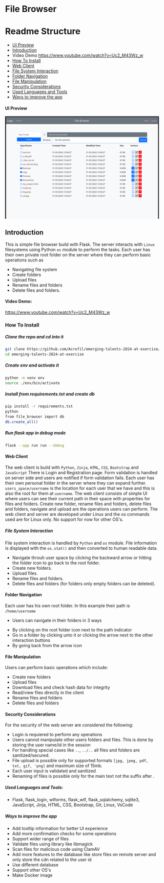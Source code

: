 # File Browser

# Readme Structure
- [UI Preview](#ui-Preview)
- [Introduction](#introduction)
- Video Demo <https://www.youtube.com/watch?v=Uc2_M43Wz_w>
- [How To Install](#how-to-install)
- [Web Client](#web-client)
- [File System Interaction](#file-system-interaction)
- [Folder Navigation](#folder-navigation)
- [File Manipulation](#file-manipulation)
- [Security Considerations](#security-considerations)
- [Used Languages and Tools](#used-languages-and-tools)
- [Ways to improve the app](#ways-to-improve-the-app)

#### UI Preview
![File Browser](https://github.com/Acrofil/emerging-talents-2024-at-exercise/blob/main/file_browser_preview.png)

## Introduction
This is simple file browser build with Flask. 
The server interacts with `Linux` filesystems using Python `os` module to perform the tasks.
Each user has their own private root folder on the server where they can perform basic operations such as
- Navigating file system
- Create folders 
- Upload files
- Rename files and folders 
- Delete files and folders.

#### Video Demo: 
<https://www.youtube.com/watch?v=Uc2_M43Wz_w>

### How To Install
##### Clone the repo and cd into it
```bash
git clone https://github.com/Acrofil/emerging-talents-2024-at-exercise/
cd emerging-talents-2024-at-exercise
```

##### Create env and activate it
```bash
python -m venv env
source ./env/bin/activate
```

##### Install from requirements.txt and create db
```bash
pip install -r requirements.txt
python
from file_browser import db
db.create_all()
```

##### Run flask app in debug mode
```bash
flask --app run run --debug
```

#### Web Client
The web client is build with `Python`, `Jinja`, `HTML`, `CSS`, `Bootstrap` and `JavaScript`
There is Login and Registration page. Form validation is handled on server side and users are notified if form validation fails.
Each user has their own personal folder in the server where they can expand further.
`users_space/username` is the location for each user that we have and this is also the root for them at `username`.
The web client consists of simple UI where users can see their current path in their space with properties for files and folders.
Create new folder, rename files and folders, delete files and folders, navigate and upload are the operations users can perform.
The web client and server are developed under Linux and the os commands used are for Linux only. 
No support for now for other OS's.

##### File System Interaction
File system interaction is handled by `Python` and `os` module. File information is displayed with the `os.stat()` and then converted to human readable data.
* Navigate throuh user space by clicking the backward arrow or hitting the folder icon to go back to the root folder.
* Create new folders.
* Upload files. 
* Rename files and folders.
* Delete files and folders (for folders only empty folders can be deleted).

#### Folder Navigation
Each user has his own root folder. In this example their path is `/home/username`
- Users can navigate in their folders in 3 ways
* By clicking on the root folder icon next to the path indicator
* Go in a folder by clicking unto it or clicking the arrow next to the other interaction buttons
* By going back from the arrow icon

#### File Manipulation
Users can perform basic operations which include:
* Create new folders
* Upload files 
* Download files and check hash data for integrity
* Read/view files directly in the client
* Rename files and folders
* Delete files and folders

#### Security Considerations
For the security of the web server are considered the following: 
* Login is requiered to perform any operations
* Users cannot manipulate other users folders and files. This is done by storing the user name/id in the session
* For handling special cases like `..`, `../..` all files and folders are sanitized/secured.
* File upload is possible only for supported formats `[jpg, jpeg, pdf, txt, gif, 'png]` and maximum size of 15mb. 
* Each user input is validated and sanitized
* Renaming of files is possible only for the main text not the suffix after .

##### Used Languages and Tools:
* Flask, flask_login, wtforms, flask_wtf, flask_sqlalchemy, sqlite3, JavaScript, Jinja, HTML, CSS, Bootstrap, Git, Linux, VsCode

##### Ways to improve the app
* Add tooltip information for better UI experience
* Add more confirmation checks for some operations
* Support wider range of files
* Validate files using library like libmagick
* Scan files for malicious code using ClamAV
* Add more features to the database like store files on remote server and only store the cdn related to the user id
* Use different database
* Support other OS's
* Make Docker image
